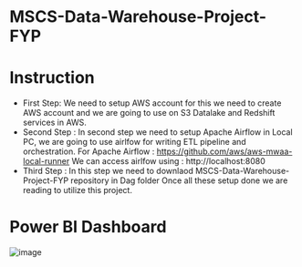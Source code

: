 # MSCS-Data-Warehouse-Project-FYP
# Instruction
* First Step: We need to setup AWS account for this we need to create AWS account and we are going to use on S3 Datalake and Redshift services in AWS.
* Second Step : In second step we need to setup Apache Airflow in Local PC, we are going to use airlfow for writing ETL pipeline and orchestration.
For Apache Airflow : https://github.com/aws/aws-mwaa-local-runner
We can access airlfow using : http://localhost:8080
* Third Step : In this step we need to downlaod MSCS-Data-Warehouse-Project-FYP repository in Dag folder
Once all these setup done we are reading to utilize this project.



# Power BI Dashboard
![image](https://github.com/user-attachments/assets/a23fbe1f-d4e0-4f1f-81b8-783e49ecc9b9)
